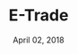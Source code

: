 ---
date: April 02, 2018
title: E-Trade
company: Design Language
link: http://etrade.design/
image: images/systems/ant-design.jpg
description: A unified aesthetic plays a key role in making E-Trade a connected, engaging and meaningful experience. Through the Design Language, our experiences are differentiated, easy to use and easy to comprehend.

---